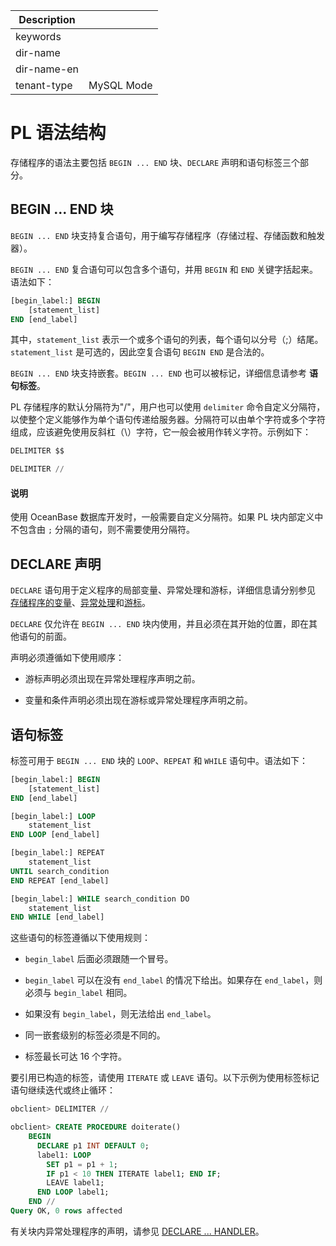 | Description   |                 |
|---------------|-----------------|
| keywords      |                 |
| dir-name      |                 |
| dir-name-en   |                 |
| tenant-type   | MySQL Mode      |

# PL 语法结构 


存储程序的语法主要包括 `BEGIN ... END` 块、`DECLARE` 声明和语句标签三个部分。

## BEGIN ... END 块 

`BEGIN ... END` 块支持复合语句，用于编写存储程序（存储过程、存储函数和触发器）。

`BEGIN ... END` 复合语句可以包含多个语句，并用 `BEGIN` 和 `END` 关键字括起来。语法如下：

```sql
[begin_label:] BEGIN
    [statement_list]
END [end_label]
```

其中，`statement_list` 表示一个或多个语句的列表，每个语句以分号（;）结尾。`statement_list` 是可选的，因此空复合语句 `BEGIN END` 是合法的。

`BEGIN ... END` 块支持嵌套。`BEGIN ... END` 也可以被标记，详细信息请参考 **语句标签**。

PL 存储程序的默认分隔符为"/"，用户也可以使用 `delimiter` 命令自定义分隔符，以使整个定义能够作为单个语句传递给服务器。分隔符可以由单个字符或多个字符组成，应该避免使用反斜杠（\\）字符，它一般会被用作转义字符。示例如下：

```sql
DELIMITER $$

DELIMITER //
```


  <main id="notice" type='explain'>
    <h4>说明</h4>
    <p>使用 OceanBase 数据库开发时，一般需要自定义分隔符。如果 PL 块内部定义中不包含由 <code>;</code> 分隔的语句，则不需要使用分隔符。</p>
  </main>

## DECLARE 声明 

`DECLARE` 语句用于定义程序的局部变量、异常处理和游标，详细信息请分别参见 [存储程序的变量](200.storage-object-mysql/200.variables-in-stored-programs-mysql.md)、[异常处理](900.pl-exception-handling-statement-mysql/100.exception-handling-statement-mysql.md)和[游标](300.cursor-mysql/100.overview-of-cursors-mysql.md)。

`DECLARE` 仅允许在 `BEGIN ... END` 块内使用，并且必须在其开始的位置，即在其他语句的前面。

声明必须遵循如下使用顺序：

* 游标声明必须出现在异常处理程序声明之前。

* 变量和条件声明必须出现在游标或异常处理程序声明之前。



## 语句标签 

标签可用于 `BEGIN ... END` 块的 `LOOP`、`REPEAT` 和 `WHILE` 语句中。语法如下：

```sql
[begin_label:] BEGIN
    [statement_list]
END [end_label]

[begin_label:] LOOP
    statement_list
END LOOP [end_label]

[begin_label:] REPEAT
    statement_list
UNTIL search_condition
END REPEAT [end_label]

[begin_label:] WHILE search_condition DO
    statement_list
END WHILE [end_label]
```

这些语句的标签遵循以下使用规则：

* `begin_label` 后面必须跟随一个冒号。

* `begin_label` 可以在没有 `end_label` 的情况下给出。如果存在 `end_label`，则必须与 `begin_label` 相同。  

* 如果没有 `begin_label`，则无法给出 `end_label`。

* 同一嵌套级别的标签必须是不同的。

* 标签最长可达 16 个字符。


要引用已构造的标签，请使用 `ITERATE` 或 `LEAVE` 语句。以下示例为使用标签标记语句继续迭代或终止循环：

```sql
obclient> DELIMITER //

obclient> CREATE PROCEDURE doiterate()
    BEGIN
      DECLARE p1 INT DEFAULT 0; 
      label1: LOOP
        SET p1 = p1 + 1;
        IF p1 < 10 THEN ITERATE label1; END IF;
        LEAVE label1;
      END LOOP label1;
    END //
Query OK, 0 rows affected
```

有关块内异常处理程序的声明，请参见 [DECLARE ... HANDLER](900.pl-exception-handling-statement-mysql/300.declare-handler-mysql.md)。
